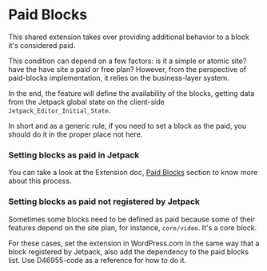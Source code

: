 Paid Blocks
===========

This shared extension takes over providing additional behavior to a block it's considered paid.

This condition can depend on a few factors: is it a simple or atomic site? have the have site a paid or free plan? However, from the perspective of paid-blocks implementation, it relies on the business-layer system.

In the end, the feature will define the availability of the blocks, getting data from the Jetpack global state on the client-side `Jetpack_Editor_Initial_State`.

In short and as a generic rule, if you need to set a block as the paid, you should do it in the proper place not here.

### Setting blocks as paid in Jetpack

You can take a look at the Extension doc, [Paid Blocks](extensions/README.md#paid-blocks) section to know more about this process.

### Setting blocks as paid not registered by Jetpack

Sometimes some blocks need to be defined as paid because some of their features depend on the site plan, for instance, `core/video`. It's a core block.

For these cases, set the extension in WordPress.com in the same way that a block registered by Jetpack, also add the dependency to the paid blocks list. Use D46955-code as a reference for how to do it. 
